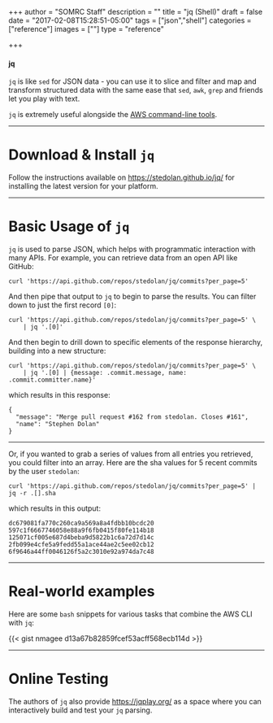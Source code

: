 +++
author = "SOMRC Staff"
description = ""
title = "jq (Shell)"
draft = false
date = "2017-02-08T15:28:51-05:00"
tags = ["json","shell"]
categories = ["reference"]
images = [""]
type = "reference"

+++

<div class="bd-callout bd-callout-warning">
<h4>jq</h4>
<code>jq</code> is like <code>sed</code> for JSON data - you can use it to slice and filter and map and transform structured data with 
the same ease that <code>sed</code>, <code>awk</code>, <code>grep</code> and friends let you play with text.
</div>

`jq` is extremely useful alongside the [AWS command-line tools](https://somrc.virginia.edu/userinfo/reference/aws-cli/).

- - -

# Download & Install `jq`

Follow the instructions available on https://stedolan.github.io/jq/ for installing the latest version for your platform. 

- - -

# Basic Usage of `jq`

`jq` is used to parse JSON, which helps with programmatic interaction with many APIs. For example, you can retrieve data from an open API like GitHub:

    curl 'https://api.github.com/repos/stedolan/jq/commits?per_page=5'

And then pipe that output to `jq` to begin to parse the results. You can filter down to just the first record `[0]`:

    curl 'https://api.github.com/repos/stedolan/jq/commits?per_page=5' \
        | jq '.[0]'

And then begin to drill down to specific elements of the response hierarchy, building into a new structure:

    curl 'https://api.github.com/repos/stedolan/jq/commits?per_page=5' \
        | jq '.[0] | {message: .commit.message, name: .commit.committer.name}'

which results in this response:

    {
      "message": "Merge pull request #162 from stedolan. Closes #161",
      "name": "Stephen Dolan"
    }

- - -

Or, if you wanted to grab a series of values from all entries you retrieved, you could filter into an array. Here are the sha values for 5 recent commits by the user `stedolan`:

    curl 'https://api.github.com/repos/stedolan/jq/commits?per_page=5' | jq -r .[].sha

which results in this output:

    dc679081fa770c260ca9a569a8a4fdbb10bcdc20
    597c1f6667746058e88a9f6fb0415f80fe114b18
    125071cf005e687d4beba9d5822b1c6a72d7d14c
    2fb099e4cfe5a9fedd55a1ace44ae2c5ee02cb12
    6f9646a44ff0046126f5a2c3010e92a974da7c48

- - -

# Real-world examples

Here are some `bash` snippets for various tasks that combine the AWS CLI with `jq`:

{{< gist nmagee d13a67b82859fcef53acff568ecb114d >}}

- - -

# Online Testing

The authors of `jq` also provide https://jqplay.org/ as a space where you can interactively build and test your `jq` parsing.
